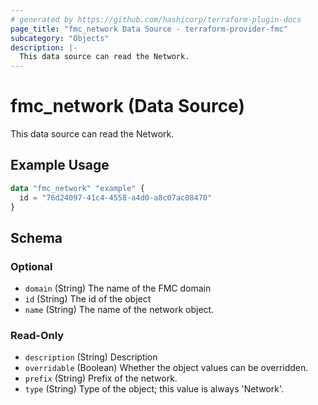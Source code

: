 ```yaml
---
# generated by https://github.com/hashicorp/terraform-plugin-docs
page_title: "fmc_network Data Source - terraform-provider-fmc"
subcategory: "Objects"
description: |-
  This data source can read the Network.
---
```


# fmc_network (Data Source)

This data source can read the Network.

## Example Usage

```terraform
data "fmc_network" "example" {
  id = "76d24097-41c4-4558-a4d0-a8c07ac08470"
}
```

<!-- schema generated by tfplugindocs -->
## Schema

### Optional

- `domain` (String) The name of the FMC domain
- `id` (String) The id of the object
- `name` (String) The name of the network object.

### Read-Only

- `description` (String) Description
- `overridable` (Boolean) Whether the object values can be overridden.
- `prefix` (String) Prefix of the network.
- `type` (String) Type of the object; this value is always 'Network'.
